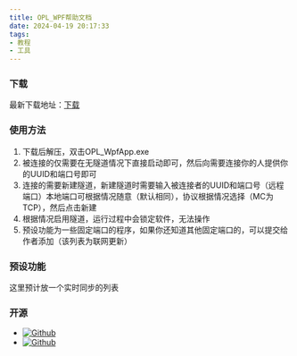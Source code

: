 ```yaml
---
title: OPL_WPF帮助文档
date: 2024-04-19 20:17:33
tags:
- 教程
- 工具
---
```

### 下载
最新下载地址：[下载](https://alist.gldhn.top/d/yidonpan/file/opl/OPL%E8%81%94%E6%9C%BA%E5%B7%A5%E5%85%B7%20wpf%20%E6%9E%B6%E6%9E%84%E6%B5%8B%E8%AF%95%200.1.3.zip)

### 使用方法
1. 下载后解压，双击OPL_WpfApp.exe
2. 被连接的仅需要在无隧道情况下直接启动即可，然后向需要连接你的人提供你的UUID和端口号即可
3. 连接的需要新建隧道，新建隧道时需要输入被连接者的UUID和端口号（远程端口）本地端口可根据情况随意（默认相同），协议根据情况选择（MC为TCP），然后点击新建
4. 根据情况启用隧道，运行过程中会锁定软件，无法操作
5. 预设功能为一些固定端口的程序，如果你还知道其他固定端口的，可以提交给作者添加（该列表为联网更新）

### 预设功能
这里预计放一个实时同步的列表

### 开源
- [![Github](https://img.shields.io/badge/Github-OPL_WpfApp-Green?logo=github)](https://img.shields.io/badge/Github-Openp2p%20Launcher-Green?logo=github)
- [![Github](https://img.shields.io/badge/Github-openp2p-Green?logo=github)](https://github.com/openp2p/openp2p)

